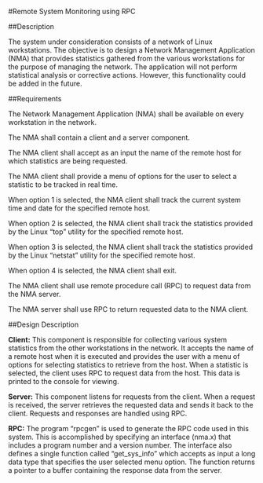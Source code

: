 #Remote System Monitoring using RPC

##Description

The system under consideration consists of a network of Linux workstations. The objective is to design a Network Management Application (NMA) that provides statistics gathered from the various workstations for the purpose of managing the network. The application will not perform statistical analysis or corrective actions. However, this functionality could be added in the future.

##Requirements

The Network Management Application (NMA) shall be available on every workstation in the network.

The NMA shall contain a client and a server component.

The NMA client shall accept as an input the name of the remote host for which statistics are being requested.

The NMA client shall provide a menu of options for the user to select a statistic to be tracked in real time.

When option 1 is selected, the NMA client shall track the current system time and date for the specified remote host.

When option 2 is selected, the NMA client shall track the statistics provided by the Linux “top” utility for the specified remote host.

When option 3 is selected, the NMA client shall track the statistics provided by the Linux “netstat” utility for the specified remote host.

When option 4 is selected, the NMA client shall exit.

The NMA client shall use remote procedure call (RPC) to request data from the NMA server.

The NMA server shall use RPC to return requested data to the NMA client.

##Design Description

**Client:** This component is responsible for collecting various system statistics from the other workstations in the network. It accepts the name of a remote host when it is executed and provides the user with a menu of options for selecting statistics to retrieve from the host. When a statistic is selected, the client uses RPC to request data from the host. This data is printed to the console for viewing.

**Server:** This component listens for requests from the client. When a request is received, the server retrieves the requested data and sends it back to the client. Requests and responses are handled using RPC.            

**RPC:** The program “rpcgen” is used to generate the RPC code used in this system. This is accomplished by specifying an interface (nma.x) that includes a program number and a version number. The interface also defines a single function called “get_sys_info” which accepts as input a long data type that specifies the user selected menu option. The function returns a pointer to a buffer containing the response data from the server.
